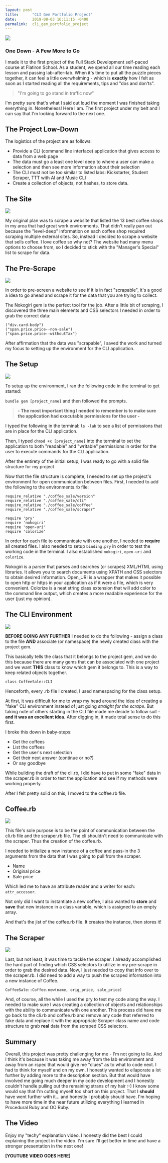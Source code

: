 ```yaml
---
layout: post
title:      "CLI Gem Portfolio Project"
date:       2019-08-03 16:11:15 -0400
permalink:  cli_gem_portfolio_project
---
```


![](https://res.cloudinary.com/tracyr/image/upload/v1564778446/CoffeeIcon_lwjll5.jpg)

### One Down - A Few More to Go

I made it to the first project of the Full Stack Development self-paced course at Flatiron School. As a student, we spend all our time reading each lesson and passing lab-after-lab. When it's time to put all the puzzle pieces together, it can feel a little overwhelming - which is **exactly** how I felt as soon as I started reading all the requirements, tips and "dos and don'ts".

>"I'm going to go stand in traffic now"

I'm pretty sure that's what I said out loud the moment I was finished taking everything in. Nonetheless! Here I am. The first project under my belt and I can say that I'm looking forward to the next one.

## The Project Low-Down

The logistics of the project are as follows:

* Provide a CLI (command line interface) application that gives access to data from a web page
* The data must go a least one level deep to where a user can make a selection and then see more information about their selection
* The CLI must not be too similar to listed labs: Kickstarter, Student Scraper, TTT with AI  and Music CLI
* Create a collection of objects, not hashes, to store data.

## The Site
![](https://res.cloudinary.com/tracyr/image/upload/v1564861020/coffeeicon_d5fial.jpg)

My original plan was to scrape a website that listed the 13 best coffee shops in my area that had great work environments. That didn't really pan out because the "level-deep" information on each coffee shop required scraping multiple external sites. So, instead I decided to scrape a website that sells coffee. I love coffee so why not? The website had many menu options to choose from, so I decided to stick with the "Manager's Special" list to scrape for data.

## The Pre-Scrape
![](https://res.cloudinary.com/tracyr/image/upload/v1564861299/pre-scrape-example_kkkvd6.jpg)

In order to pre-screen a website to see if it is in fact "scrapable", it's a good a idea to go ahead and scrape it for the data that you are trying to collect.

The Nokogiri gem is the perfect tool for the job. After a little bit of scraping, I discovered the three main elements and CSS selectors I needed in order to grab the correct data:

```
("div.card-body")
("span.price.price--non-sale")
("span.price.price--withoutTax")
```

After affirmation that the data was "scrapable", I saved the work and turned my focus to setting up the environment for the CLI application.

## The Setup
![](https://res.cloudinary.com/tracyr/image/upload/v1564861998/file-structure_ynivba.jpg)

To setup up the environment, I ran the following code in the terminal to get started:

`bundle gem [project_name]` and then followed the prompts.
>**- The most important thing I needed to remember is to make sure the application had executable permissions for the user -**

I typed the following in the terminal: `ls -lah` to see a list of permissions that are in place for the CLI application.

Then, I typed `chmod +x [project_name]` into the terminal to set the application to both "readable" and "writable" permissions in order for the user to execute commands for the CLI application.

After the entirety of the initial setup, I was ready to go with a solid file structure for my project


Now that the file structure is complete, I needed to set up the project's environment for open communication between files. First, I needed to add the following to the environments.rb file:

```
require_relative "./coffee_sale/version"
require_relative "./coffee_sale/cli"
require_relative "./coffee_sale/coffee"
require_relative "./coffee_sale/scraper"

require 'pry'
require 'nokogiri'
require 'open-uri'
require 'colorize'
```
In order for each file to communicate with one another, I needed to **require** all created files. I also needed to setup `binding.pry` in order to test the working code in the terminal. I also established `nokogiri`, `open-uri` and `colorize`. 

Nokogiri is a parser that parses and searches (or scrapes) XML/HTML using libraries. It allows you to search documents using XPATH and CSS selectors to obtain desired information.
Open_URI is a wrapper that makes it possible to open http or https in your application as if it were a file, which is very convenient.
Colorize is a neat string class extension that will add color to the command line output, which creates a more readable experience for the user (just my opinion).

## The CLI Environment
![](https://res.cloudinary.com/tracyr/image/upload/v1564862347/cli-screenshot_nw3tkh.jpg)

**BEFORE GOING ANY FURTHER** I needed to do the following - assign a class to the file **AND** associate (or namespace) the newly created class with the project gem.

This basically tells the class that it belongs to the project gem, and we do this because there are many gems that can be associated with one project and we want **THIS** class to know which gem it belongs to. This is a way to keep related objects together.
```
class CoffeeSale::CLI
```
Henceforth, every .rb file I created, I used namespacing for the class setup.

At first, it was difficult for me to wrap my head around the idea of creating a "fake" CLI environment instead of just going *straight for the scrape*. But taking note of others starting in the CLI file made me decide to follow suit - **and it was an excellent idea.** After digging in, it made total sense to do this first.

I broke this down in baby-steps:
* Get the coffees
* List the coffees
* Get the user's next selection
* Get their next answer (continue or no?)
* Or say goodbye

While building the draft of the cli.rb, I did have to put in some "fake" data in the scraper.rb in order to test the application and see if my methods were working properly.

After I felt pretty solid on this, I moved to the coffee.rb file.
## Coffee.rb

![](https://res.cloudinary.com/tracyr/image/upload/v1564862539/coffee_screenshot_f7dgcu.png)

This file's sole purpose is to be the point of communication between the cli.rb file and the scraper.rb file. The cli shouldn't need to communicate with the scraper. Thus the creation of the coffee.rb.

I needed to initialize a new instance of a coffee and pass-in the 3 arguments from the data that I was going to pull from the scraper.
* Name
* Original price
* Sale price

Which led me to have an attribute reader and a writer for each: `attr_accessor`.

Not only did I want to instantiate a new coffee, I also wanted to **store** and **save** that new instance in a class variable, which is assigned to an empty array.

And that's the jist of the coffee.rb file. It creates the instance, then stores it!

## The Scraper
![](https://res.cloudinary.com/tracyr/image/upload/v1564862731/scraper-screenshot_ollghq.jpg)

Last, but not least, it was time to tackle the scraper. I already accomplished the hard part of finding which CSS selectors to utilize in my pre-scrape in order to grab the desired data. Now, I just needed to copy that info over to the scraper.rb. I did need to add a way to push the scraped information into a new instance of Coffee.

```
CoffeeSale::Coffee.new(name, orig_price, sale_price)
```
And, of course, all the while I used the pry to test my code along the way. I needed to make sure I was creating a collection of objects and relationships with the ability to communicate with one another. This process did have me go back to the cli.rb and coffee.rb and remove any code that referred to fake data and replace it with the appropriate Scraper class name and code structure to grab **real** data from the scraped CSS selectors.

## Summary

Overall, this project was pretty challenging for me - I'm not going to lie. And I think it's because it was taking me away from the lab environment and away from an rspec that would give me "clues" as to what to code next. I had to think for myself and on my own. I honestly wanted to ellaporate a lot further by adding more to the description section. But that would have involved me going much deeper in my code development and I honestly couldn't handle pulling out the remaining strans of my hair :-)
I know some would say that I'm cutting myself too short on this project. That I **should** have went further with it... and honestly I probably should have. I'm hoping to have more time in the near future utilizing everything I learned in Procedural Ruby and OO Ruby.

## The Video

Enjoy my "techy" explanation video. I honestly did the best I could explaining the project in the video. I'm sure I'll get better in time and have a stronger presentation in the next one!

**[YOUTUBE VIDEO GOES HERE]**


